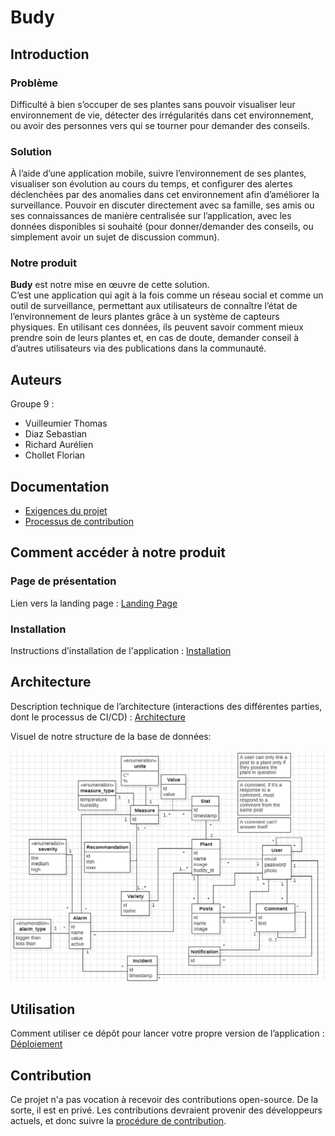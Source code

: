# Budy

## Introduction

### Problème

Difficulté à bien s’occuper de ses plantes sans pouvoir visualiser leur environnement de vie, détecter des irrégularités dans cet environnement, ou avoir des personnes vers qui se tourner pour demander des conseils.

### Solution

À l’aide d’une application mobile, suivre l’environnement de ses plantes, visualiser son évolution au cours du temps, et configurer des alertes déclenchées par des anomalies dans cet environnement afin d’améliorer la surveillance. Pouvoir en discuter directement avec sa famille, ses amis ou ses connaissances de manière centralisée sur l’application, avec les données disponibles si souhaité (pour donner/demander des conseils, ou simplement avoir un sujet de discussion commun).

### Notre produit

**Budy** est notre mise en œuvre de cette solution.  
C’est une application qui agit à la fois comme un réseau social et comme un outil de surveillance, permettant aux utilisateurs de connaître l’état de l’environnement de leurs plantes grâce à un système de capteurs physiques. En utilisant ces données, ils peuvent savoir comment mieux prendre soin de leurs plantes et, en cas de doute, demander conseil à d’autres utilisateurs via des publications dans la communauté.

## Auteurs

Groupe 9 :

- Vuilleumier Thomas
- Diaz Sebastian
- Richard Aurélien
- Chollet Florian

## Documentation

- [Exigences du projet](../REQUIREMENTS.md)
- [Processus de contribution](../CONTRIBUTING.md)

## Comment accéder à notre produit

### Page de présentation

Lien vers la landing page : [Landing Page](https://budy-kio5.onrender.com/)

### Installation

Instructions d’installation de l'application : [Installation](../docs/installation.md)

## Architecture

Description technique de l’architecture (interactions des différentes parties, dont le processus de CI/CD) : [Architecture](../docs/architecture.md)

Visuel de notre structure de la base de données:

![Base de données](../docs/images/DB_Model.png)

## Utilisation

Comment utiliser ce dépôt pour lancer votre propre version de l’application : [Déploiement](../docs/deploiement.md)

## Contribution

Ce projet n'a pas vocation à recevoir des contributions open-source. De la sorte, il est en privé. Les contributions devraient provenir des développeurs actuels, et donc suivre la [procédure de contribution](../CONTRIBUTING.md). 
